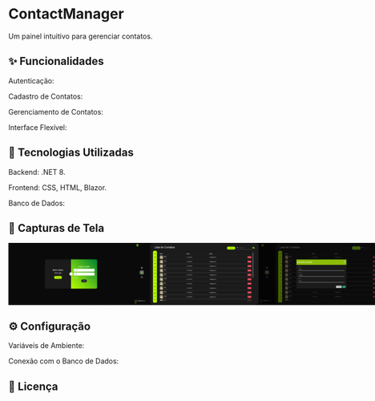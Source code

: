 # ContactManager
Um painel intuitivo para gerenciar contatos.

<h2>✨ Funcionalidades</h2>
<p>Autenticação: </p>
<p>Cadastro de Contatos:</p>
<p>Gerenciamento de Contatos:</p>
<p>Interface Flexível:</p>

<h2>🚀 Tecnologias Utilizadas </h2>
<p>Backend: .NET 8.</p>
<p>Frontend: CSS, HTML, Blazor.</p>
<p>Banco de Dados: </p>

<h2>📸 Capturas de Tela</h2>

<div style="display:flex;">
    <img src="https://github.com/qwe-rtyui/ContactManager/blob/main/screenshot/ContactManagerLogin.png" style="heigth:200px; width:250px">
    <img src="https://github.com/qwe-rtyui/ContactManager/blob/main/screenshot/ContactManagerListing.png" style="heigth:200px; width:250px">    
    <img src="https://github.com/qwe-rtyui/ContactManager/blob/main/screenshot/ContactManagerPopup.png" style="heigth:200px; width:250px">
</div>

<h2>⚙️ Configuração</h2>
<p>Variáveis de Ambiente:</p>
<p>Conexão com o Banco de Dados:</p>

<h2>📄 Licença</h2>

